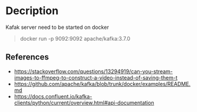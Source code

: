 # Decription
Kafak server need to be started on docker

> docker run -p 9092:9092 apache/kafka:3.7.0

## References
* https://stackoverflow.com/questions/13294919/can-you-stream-images-to-ffmpeg-to-construct-a-video-instead-of-saving-them-t
* https://github.com/apache/kafka/blob/trunk/docker/examples/README.md
* https://docs.confluent.io/kafka-clients/python/current/overview.html#api-documentation